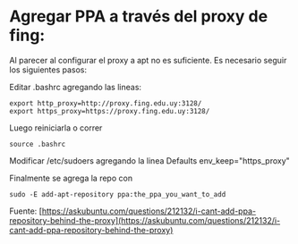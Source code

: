 # Agregar PPA a través del proxy de fing:

Al parecer al configurar el proxy a apt no es suficiente. Es necesario seguir los siguientes pasos:



Editar .bashrc agregando las lineas:

```
export http_proxy=http://proxy.fing.edu.uy:3128/ 
export https_proxy=https://proxy.fing.edu.uy:3128/
```

Luego reiniciarla o correr

```
source .bashrc
```

Modificar /etc/sudoers agregando la linea Defaults env_keep="https_proxy"

Finalmente se agrega la repo con

```
sudo -E add-apt-repository ppa:the_ppa_you_want_to_add
```

Fuente: [https://askubuntu.com/questions/212132/i-cant-add-ppa-repository-behind-the-proxy](https://askubuntu.com/questions/212132/i-cant-add-ppa-repository-behind-the-proxy)
